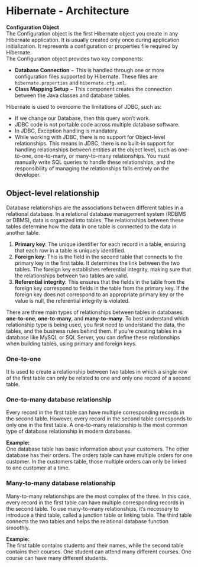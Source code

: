 # Hibernate - Architecture

**Configuration Object**  
The Configuration object is the first Hibernate object you create in any Hibernate application. It is usually created only once during application initialization. It represents a configuration or properties file required by Hibernate.  
The Configuration object provides two key components:

- **Database Connection** − This is handled through one or more configuration files supported by Hibernate. These files are `hibernate.properties` and `hibernate.cfg.xml`.
- **Class Mapping Setup** − This component creates the connection between the Java classes and database tables.

Hibernate is used to overcome the limitations of JDBC, such as:

- If we change our Database, then this query won’t work.
- JDBC code is not portable code across multiple database software.
- In JDBC, Exception handling is mandatory.
- While working with JDBC, there is no support for Object-level relationships. This means in JDBC, there is no built-in support for handling relationships between entities at the object level, such as one-to-one, one-to-many, or many-to-many relationships. You must manually write SQL queries to handle these relationships, and the responsibility of managing the relationships falls entirely on the developer.

## Object-level relationship
Database relationships are the associations between different tables in a relational database. In a relational database management system (RDBMS or DBMS), data is organized into tables. The relationships between these tables determine how the data in one table is connected to the data in another table.

1. **Primary key**: The unique identifier for each record in a table, ensuring that each row in a table is uniquely identified.
2. **Foreign key**: This is the field in the second table that connects to the primary key in the first table. It determines the link between the two tables. The foreign key establishes referential integrity, making sure that the relationships between two tables are valid.
3. **Referential integrity**: This ensures that the fields in the table from the foreign key correspond to fields in the table from the primary key. If the foreign key does not correspond to an appropriate primary key or the value is null, the referential integrity is violated.

There are three main types of relationships between tables in databases: **one-to-one**, **one-to-many**, and **many-to-many**. To best understand which relationship type is being used, you first need to understand the data, the tables, and the business rules behind them. If you’re creating tables in a database like MySQL or SQL Server, you can define these relationships when building tables, using primary and foreign keys.

### One-to-one
It is used to create a relationship between two tables in which a single row of the first table can only be related to one and only one record of a second table.

### One-to-many database relationship
Every record in the first table can have multiple corresponding records in the second table. However, every record in the second table corresponds to only one in the first table. A one-to-many relationship is the most common type of database relationship in modern databases.

**Example:**  
One database table has basic information about your customers. The other database has their orders. The orders table can have multiple orders for one customer. In the customers table, those multiple orders can only be linked to one customer at a time.

### Many-to-many database relationship
Many-to-many relationships are the most complex of the three. In this case, every record in the first table can have multiple corresponding records in the second table. To use many-to-many relationships, it’s necessary to introduce a third table, called a junction table or linking table. The third table connects the two tables and helps the relational database function smoothly.

**Example:**  
The first table contains students and their names, while the second table contains their courses. One student can attend many different courses. One course can have many different students.
